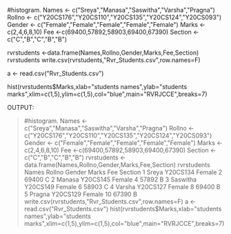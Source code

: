 #histogram.
Names <- c("Sreya","Manasa","Saswitha","Varsha","Pragna")
Rollno <- c("Y20CS176","Y20CS110","Y20CS135","Y20CS124","Y20CS093")
Gender <- c("Female","Female","Female","Female","Female")
Marks <-c(2,4,6,8,10)
Fee <-c(69400,57892,58903,69400,67390)
Section <-c("C","B","C","B","B")

rvrstudents <-data.frame(Names,Rollno,Gender,Marks,Fee,Section)
rvrstudents
write.csv(rvrstudents,"Rvr_Students.csv",row.names=F)

a <- read.csv("Rvr_Students.csv")



hist(rvrstudents$Marks,xlab="students names",ylab="students marks",xlim=c(1,5),ylim=c(1,5),col="blue",main="RVRJCCE",breaks=7)


OUTPUT:
> #histogram.
> Names <- c("Sreya","Manasa","Saswitha","Varsha","Pragna")
> Rollno <- c("Y20CS176","Y20CS110","Y20CS135","Y20CS124","Y20CS093")
> Gender <- c("Female","Female","Female","Female","Female")
> Marks <-c(2,4,6,8,10)
> Fee <-c(69400,57892,58903,69400,67390)
> Section <-c("C","B","C","B","B")
> rvrstudents <-data.frame(Names,Rollno,Gender,Marks,Fee,Section)
> rvrstudents
    Names    Rollno     Gender   Marks   Fee      Section
1   Sreya    Y20CS134   Female     2    69400       C
2   Manasa   Y20CS145   Female     4    57892       B
3 Saswitha   Y20CS149   Female     6    58903       C
4  Varsha    Y20CS127   Female     8    69400       B
5   Pragna   Y20CS129   Female    10    67390       B
> write.csv(rvrstudents,"Rvr_Students.csv",row.names=F)
> a <- read.csv("Rvr_Students.csv")
> hist(rvrstudents$Marks,xlab="students names",ylab="students marks",xlim=c(1,5),ylim=c(1,5),col="blue",main="RVRJCCE",breaks=7)
>

